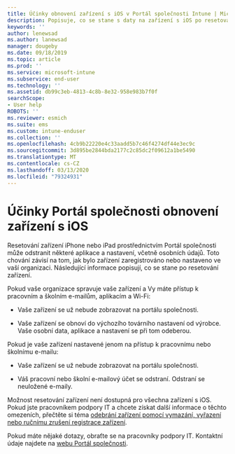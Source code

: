 ```yaml
---
title: Účinky obnovení zařízení s iOS v Portál společnosti Intune | Microsoft Docs
description: Popisuje, co se stane s daty na zařízení s iOS po resetování v Portál společnosti Intune.
keywords: ''
author: lenewsad
ms.author: lanewsad
manager: dougeby
ms.date: 09/18/2019
ms.topic: article
ms.prod: ''
ms.service: microsoft-intune
ms.subservice: end-user
ms.technology: ''
ms.assetid: db99c3eb-4813-4c8b-8e32-958e983b7f0f
searchScope:
- User help
ROBOTS: ''
ms.reviewer: esmich
ms.suite: ems
ms.custom: intune-enduser
ms.collection: ''
ms.openlocfilehash: 4cb9b22220e4c33aadd5b7c46f4274df44e3ec9c
ms.sourcegitcommit: 3d895be2844bda2177c2c85dc2f09612a1be5490
ms.translationtype: MT
ms.contentlocale: cs-CZ
ms.lasthandoff: 03/13/2020
ms.locfileid: "79324931"
---
```

# <a name="effects-of-company-portal-ios-device-reset"></a>Účinky Portál společnosti obnovení zařízení s iOS 

Resetování zařízení iPhone nebo iPad prostřednictvím Portál společnosti může odstranit některé aplikace a nastavení, včetně osobních údajů. Toto chování závisí na tom, jak bylo zařízení zaregistrováno nebo nastaveno ve vaší organizaci. Následující informace popisují, co se stane po resetování zařízení.  

Pokud vaše organizace spravuje vaše zařízení a Vy máte přístup k pracovním a školním e-mailům, aplikacím a Wi-Fi:

- Vaše zařízení se už nebude zobrazovat na portálu společnosti.  

- Vaše zařízení se obnoví do výchozího továrního nastavení od výrobce. Vaše osobní data, aplikace a nastavení se při tom odeberou.

Pokud je vaše zařízení nastavené jenom na přístup k pracovnímu nebo školnímu e-mailu:

- Vaše zařízení se už nebude zobrazovat na portálu společnosti.  

- Váš pracovní nebo školní e-mailový účet se odstraní. Odstraní se neuložené e-maily.   

Možnost resetování zařízení není dostupná pro všechna zařízení s iOS. Pokud jste pracovníkem podpory IT a chcete získat další informace o těchto omezeních, přečtěte si téma [odebrání zařízení pomocí vymazání, vyřazení nebo ručnímu zrušení registrace zařízení](https://docs.microsoft.com/intune/devices-wipe).  

Pokud máte nějaké dotazy, obraťte se na pracovníky podpory IT. Kontaktní údaje najdete na [webu Portál společnosti](https://go.microsoft.com/fwlink/?linkid=2010980).

